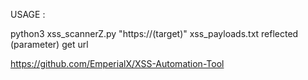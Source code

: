 USAGE :

python3 xss_scannerZ.py "https://(target)" xss_payloads.txt reflected (parameter) get url

https://github.com/EmperialX/XSS-Automation-Tool
